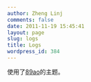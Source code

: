 ```yaml
---
author: Zheng Linj
comments: false
date: 2011-11-19 15:45:41
layout: page
slug: logs
title: Logs
wordpress_id: 384
---
```


使用了[89ao](https://github.com/89ao)的主题。
